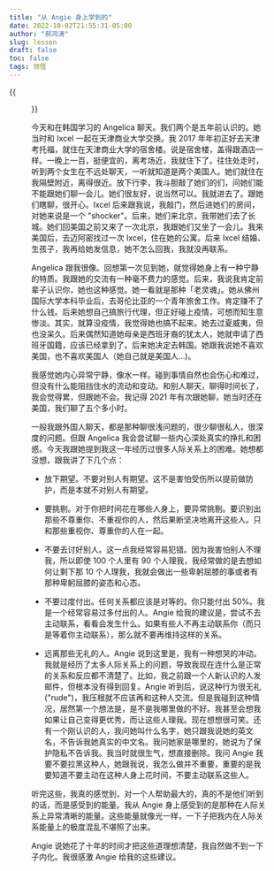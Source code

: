 ```yaml
---
title: "从 Angie 身上学到的"
date: 2022-10-02T21:55:31-05:00
author: "郝鸿涛"
slug: lesson
draft: false
toc: false
tags: 领悟
---
```

{{<figure src="/media/cnblog/angie-ixcel-tal.jpg" caption="左边是 Angie，中间是 Ixcel，右边是我，照于 2017 年 1 月 13 日。自那之后，这张拍立得照片一直在我钱包里" width="400" >}}

今天和在韩国学习的 Angelica 聊天。我们两个是五年前认识的。她当时和 Ixcel 一起在天津商业大学交换。我 2017 年年初正好去天津考托福，就住在天津商业大学的宿舍楼。说是宿舍楼，盖得跟酒店一样。一晚上一百，挺便宜的，离考场近，我就住下了。往住处走时，听到两个女生在不远处聊天，一听就知道是两个美国人。她们就住在我隔壁附近，离得很近。放下行李，我斗胆敲了她们的们，问她们能不能跟她们聊一会儿。她们很友好，说当然可以。我就进去了。跟她们瞎聊，很开心。Ixcel 后来跟我说，我敲门，然后进她们的房间，对她来说是一个 "shocker"。后来，她们来北京，我带她们去了长城。她们回美国之前又来了一次北京，我跟她们又坐了一会儿。我来美国后，去迈阿密找过一次 Ixcel，住在她的公寓。后来 Ixcel 结婚、生孩子，我再给她发信息，她不怎么回我，我就没再联系。

Angelica 跟我很像。回想第一次见到她，就觉得她身上有一种宁静的特质。我跟她的交流有一种毫不费力的感觉。后来，我说我肯定前辈子认识你，她也这种感觉。她一看就是那种「老灵魂」。她从佛州国际大学本科毕业后，去哥伦比亚的一个青年旅舍工作。肯定赚不了什么钱。后来她想自己搞旅行代理，但正好碰上疫情，可想而知生意惨淡。其实，就算没疫情，我觉得她也搞不起来。她去过夏威夷，但也没呆久。后来偶然知道她母亲是西班牙裔的犹太人，她就申请了西班牙国籍，应该已经拿到了。后来她决定去韩国。她跟我说她不喜欢美国，也不喜欢美国人（她自己就是美国人...)。

我感觉她内心异常宁静，像水一样。碰到事情自然也会伤心和难过，但没有什么能阻挡住水的流动和变动。和别人聊天，聊得时间长了，我会觉得累，但跟她不会。我记得 2021 年有次跟她聊，她当时还在美国，我们聊了五个多小时。

一般我跟外国人聊天，都是那种聊很浅问题的，很少聊很私人，很深度的问题。但跟 Angelica 我会尝试聊一些内心深处真实的挣扎和困惑。今天我跟她提到我这一年经历过很多人际关系上的困难。她想都没想，跟我讲了下几个点：

 - 放下期望。不要对别人有期望。这不是害怕受伤所以提前做防护，而是本就不对别人有期望。

 - 要挑剔。对于你把时间花在哪些人身上，要异常挑剔。要识别出那些不尊重你、不重视你的人，然后果断坚决地离开这些人。只和那些重视你、尊重你的人在一起。
	
 - 不要去讨好别人。这一点我经常容易犯错。因为我害怕别人不理我，所以即使 100 个人里有 90 个人理我，我经常做的是去想如何让剩下那 10 个人理我，我就会做出一些卑躬屈膝的事或者有那种卑躬屈膝的姿态和心态。

 -  不要过度付出。任何关系都应该是对等的。你只能付出 50%。我是一个经常容易过多付出的人。Angie 给我的建议是，尝试不去主动联系，看看会发生什么。如果有些人不再主动联系你（而只是等着你主动联系），那么就不要再维持这样的关系。

 - 远离那些无礼的人。Angie 说到这里是，我有一种想哭的冲动。我就是经历了太多人际关系上的问题，导致我现在连什么是正常的关系和反应都不清楚了。比如，我之前跟一个人新认识的人发邮件，但根本没有得到回复。Angie 听到后，说这种行为很无礼 ("rude")，我压根就不应该再和这种人交流。但是我碰到这种情况，居然第一个想法是，是不是我哪里做的不好。我甚至会想我如果让自己变得更优秀，而让这些人理我。现在想想很可笑。还有一个刚认识的人，我问她叫什么名字，她只跟我说她的英文名，不告诉我她真实的中文名。我问她家是哪里的，她说为了保护隐私不告诉我。我当时就很生气，想直接删除。我问 Angie 我要不要拉黑这种人，她跟我说，我怎么做并不重要，重要的是我要知道不要主动在这种人身上花时间，不要主动联系这些人。

 听完这些，我真的感觉到，对一个人帮助最大的，真的不是他们听到的话，而是感受到的能量。我从 Angie 身上感受到的是那种在人际关系上异常清晰的能量。这些能量就像光一样，一下子把我内在人际关系能量上的极度混乱不堪照了出来。

 Angie 说她花了十年的时间才把这些道理想清楚，我自然做不到一下子内化。我很感激 Angie 给我的这些建议。